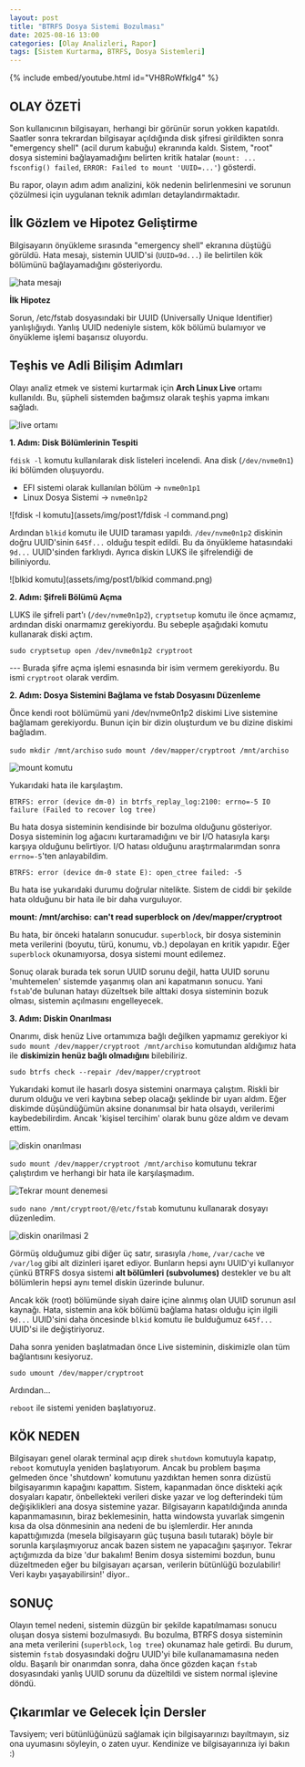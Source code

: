 ```yaml
---
layout: post
title: "BTRFS Dosya Sistemi Bozulması"
date: 2025-08-16 13:00
categories: [Olay Analizleri, Rapor]
tags: [Sistem Kurtarma, BTRFS, Dosya Sistemleri]
---
```


{% include embed/youtube.html id="VH8RoWfklg4" %}

## OLAY ÖZETİ

Son kullanıcının bilgisayarı, herhangi bir görünür sorun yokken kapatıldı. Saatler sonra tekrardan bilgisayar açıldığında disk şifresi girildikten sonra "emergency shell" (acil durum kabuğu) ekranında kaldı. Sistem, "root" dosya sistemini bağlayamadığını belirten kritik hatalar (`mount: ... fsconfig() failed`, `ERROR: Failed to mount 'UUID=...'`) gösterdi. 

Bu rapor, olayın adım adım analizini, kök nedenin belirlenmesini ve sorunun çözülmesi için uygulanan teknik adımları detaylandırmaktadır.

## İlk Gözlem ve Hipotez Geliştirme

Bilgisayarın önyükleme sırasında "emergency shell" ekranına düştüğü görüldü. Hata mesajı, sistemin UUID'si (`UUID=9d...`) ile belirtilen kök bölümünü bağlayamadığını gösteriyordu.

![hata mesajı](assets/img/post1/hatamesaji.png)

**İlk Hipotez**

Sorun, /etc/fstab dosyasındaki bir UUID (Universally Unique Identifier) yanlışlığıydı. Yanlış UUID nedeniyle sistem, kök bölümü bulamıyor ve önyükleme işlemi başarısız oluyordu. 

## Teşhis ve Adli Bilişim Adımları

Olayı analiz etmek ve sistemi kurtarmak için **Arch Linux Live** ortamı kullanıldı. Bu, şüpheli sistemden bağımsız olarak teşhis yapma imkanı sağladı. 

![live ortamı](assets/img/post1/liveortami.png)

**1. Adım: Disk Bölümlerinin Tespiti**

`fdisk -l` komutu kullanılarak disk listeleri incelendi. Ana disk (`/dev/nvme0n1`) iki bölümden oluşuyordu. 
- EFI sistemi olarak kullanılan bölüm -> `nvme0n1p1`
- Linux Dosya Sistemi -> `nvme0n1p2`

![fdisk -l komutu](assets/img/post1/fdisk -l command.png)

Ardından `blkid` komutu ile UUID taraması yapıldı. `/dev/nvme0n1p2` diskinin doğru UUID'sinin `645f...` olduğu tespit edildi. Bu da önyükleme hatasındaki `9d...` UUID'sinden farklıydı. Ayrıca diskin LUKS ile şifrelendiği de biliniyordu.

![blkid komutu](assets/img/post1/blkid command.png)

**2. Adım: Şifreli Bölümü Açma**

LUKS ile şifreli part'ı (`/dev/nvme0n1p2`), `cryptsetup` komutu ile önce açmamız, ardından diski onarmamız gerekiyordu. Bu sebeple aşağıdaki komutu kullanarak diski açtım.

`sudo cryptsetup open /dev/nvme0n1p2 cryptroot` 

--- Burada şifre açma işlemi esnasında bir isim vermem gerekiyordu. Bu ismi `cryptroot` olarak verdim. 

**2. Adım: Dosya Sistemini Bağlama ve fstab Dosyasını Düzenleme**

Önce kendi root bölümümü yani /dev/nvme0n1p2 diskimi Live sistemine bağlamam gerekiyordu. Bunun için bir dizin oluşturdum ve bu dizine diskimi bağladım.

`sudo mkdir /mnt/archiso`
`sudo mount /dev/mapper/cryptroot /mnt/archiso`

![mount komutu](assets/img/post1/mount.png)

Yukarıdaki hata ile karşılaştım.

`BTRFS: error (device dm-0) in btrfs_replay_log:2100: errno=-5 IO failure (Failed to recover log tree)`

Bu hata dosya sisteminin kendisinde bir bozulma olduğunu gösteriyor. Dosya sisteminin log ağacını kurtaramadığını ve bir I/O hatasıyla karşı karşıya olduğunu belirtiyor. I/O hatası olduğunu araştırmalarımdan sonra `errno=-5`'ten anlayabildim.

`BTRFS: error (device dm-0 state E): open_ctree failed: -5`

Bu hata ise yukarıdaki durumu doğrular nitelikte. Sistem de ciddi bir şekilde hata olduğunu bir hata ile bir daha vurguluyor.

**mount: /mnt/archiso: can't read superblock on /dev/mapper/cryptroot**

Bu hata, bir önceki hataların sonucudur. `superblock`, bir dosya sisteminin meta verilerini (boyutu, türü, konumu, vb.) depolayan en kritik yapıdır. Eğer `superblock` okunamıyorsa, dosya sistemi mount edilemez.

Sonuç olarak burada tek sorun UUID sorunu değil, hatta UUID sorunu 'muhtemelen' sistemde yaşanmış olan ani kapatmanın sonucu. Yani `fstab`'de bulunan hatayı düzeltsek bile alttaki dosya sisteminin bozuk olması, sistemin açılmasını engelleyecek.

**3. Adım: Diskin Onarılması**

Onarımı, disk henüz Live ortamımıza bağlı değilken yapmamız gerekiyor ki `sudo mount /dev/mapper/cryptroot /mnt/archiso` komutundan aldığımız hata ile **diskimizin henüz bağlı olmadığını** bilebiliriz.

`sudo btrfs check --repair /dev/mapper/cryptroot`

Yukarıdaki komut ile hasarlı dosya sistemini onarmaya çalıştım. Riskli bir durum olduğu ve veri kaybına sebep olacağı şeklinde bir uyarı aldım. Eğer diskimde düşündüğümün aksine donanımsal bir hata olsaydı, verilerimi kaybedebilirdim. Ancak 'kişisel tercihim' olarak bunu göze aldım ve devam ettim. 

![diskin onarılması](assets/img/post1/diskonarilmasi.png)

`sudo mount /dev/mapper/cryptroot /mnt/archiso` komutunu tekrar çalıştırdım ve herhangi bir hata ile karşılaşmadım. 

![Tekrar mount denemesi](assets/img/post1/mounttry.png)

`sudo nano /mnt/cryptroot/@/etc/fstab` komutunu kullanarak dosyayı düzenledim.  

![diskin onarilmasi 2](assets/img/post1/diskonarilmasi2.png)

Görmüş olduğumuz gibi diğer üç satır, sırasıyla `/home`, `/var/cache` ve `/var/log` gibi alt dizinleri işaret ediyor. Bunların hepsi aynı UUID'yi kullanıyor çünkü BTRFS dosya sistemi **alt bölümleri (subvolumes)** destekler ve bu alt bölümlerin hepsi aynı temel diskin üzerinde bulunur.

Ancak kök (root) bölümünde siyah daire içine alınmış olan UUID sorunun asıl kaynağı. Hata, sistemin ana kök bölümü bağlama hatası olduğu için ilgili `9d...` UUID'sini daha öncesinde `blkid` komutu ile bulduğumuz `645f...` UUID'si ile değiştiriyoruz. 

Daha sonra yeniden başlatmadan önce Live sisteminin, diskimizle olan tüm bağlantısını kesiyoruz. 

`sudo umount /dev/mapper/cryptroot`

Ardından...

`reboot` ile sistemi yeniden başlatıyoruz.

## KÖK NEDEN

Bilgisayarı genel olarak terminal açıp direk `shutdown` komutuyla kapatıp, `reboot` komutuyla yeniden başlatıyorum. Ancak bu problem başıma gelmeden önce 'shutdown' komutunu yazdıktan hemen sonra dizüstü bilgisayarımın kapağını kapattım. Sistem, kapanmadan önce diskteki açık dosyaları kapatır, önbellekteki verileri diske yazar ve log defterindeki tüm değişiklikleri ana dosya sistemine yazar. Bilgisayarın kapatıldığında anında kapanmamasının, biraz beklemesinin, hatta windowsta yuvarlak simgenin kısa da olsa dönmesinin ana nedeni de bu işlemlerdir.  Her anında kapattığımızda (mesela bilgisayarın güç tuşuna basılı tutarak) böyle bir sorunla karşılaşmıyoruz ancak bazen sistem ne yapacağını şaşırıyor. Tekrar açtığımızda da bize 'dur bakalım! Benim dosya sistemimi bozdun, bunu düzeltmeden eğer bu bilgisayarı açarsan, verilerin bütünlüğü bozulabilir! Veri kaybı yaşayabilirsin!' diyor..


## SONUÇ

Olayın temel nedeni, sistemin düzgün bir şekilde kapatılmaması sonucu oluşan dosya sistemi bozulmasıydı. Bu bozulma, BTRFS dosya sisteminin ana meta verilerini (`superblock`, `log tree`) okunamaz hale getirdi. Bu durum, sistemin `fstab` dosyasındaki doğru UUID'yi bile kullanamamasına neden oldu. Başarılı bir onarımdan sonra, daha önce gözden kaçan `fstab` dosyasındaki yanlış UUID sorunu da düzeltildi ve sistem normal işlevine döndü.

## Çıkarımlar ve Gelecek İçin Dersler

Tavsiyem; veri bütünlüğünüzü sağlamak için bilgisayarınızı bayıltmayın, siz ona uyumasını söyleyin, o zaten uyur. Kendinize ve bilgisayarınıza iyi bakın :)